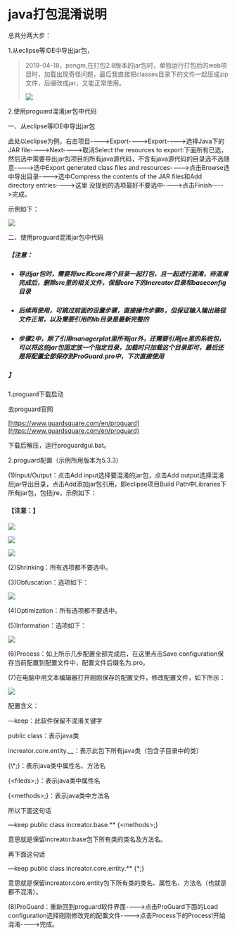 # java打包混淆说明

总共分两大步：

1.从eclipse等IDE中导出jar包，

> 2019-04-18，pengm,在打包2.8版本的jar包时，单独运行打包后的web项目时，加载出现奇怪问题，最后我直接把classes目录下的文件一起压成zip文件，后缀改成jar，又能正常使用。
>
> ![](/assets/jar_export.png)

2.使用proguard混淆jar包中代码

一、从eclipse等IDE中导出jar包

此处以eclipse为例，右击项目----&gt;Export----&gt;Export----&gt;选择Java下的JAR        file----&gt;Next----&gt;取消Select the resources to export:下面所有已选，然后选中需要导出jar包项目的所有java源代码，不含有java源代码的目录选不选随意----&gt;选中Export generated class files and resources----&gt;点击Browse选中导出目录----&gt;选中Compress the contents of the JAR files和Add directory entries----&gt;这里    没提到的选项最好不要选中----&gt;点击Finish----&gt;完成。

示例如下：

![](/assets/exportjar.png)

二、使用proguard混淆jar包中代码

##### 【注意：

* ##### 导出jar包时，需要将src和core两个目录一起打包，且一起进行混淆，待混淆完成后，删除src里的相关文件，保留core下的increator目录和baseconfig目录
* ##### 后续再使用，可跳过前面的设置步骤，直接操作步骤8，但保证输入输出路径文件正常，以及需要引用的lib目录是最新完整的
* ##### 步骤2中，除了引用managerplat里所有jar外，还需要引用jre里的系统包，可以将这些jar包固定放一个指定目录，加载时只加载这个目录即可，最后还是将配置全部保存到ProGuard.pro中，下次直接使用

##### 】

1.proguard下载启动

去proguard官网

[https://www.guardsquare.com/en/proguard](https://www.guardsquare.com/en/proguard)

下载后解压，运行proguardgui.bat。

2.proguard配置（示例所用版本为5.3.3）

\(1\)Input/Output：点击Add input选择要混淆的jar包，点击Add output选择混淆后jar导出目录，点击Add添加jar包引用，即eclipse项目Build Path中Libraries下所有jar包，包括jre，示例如下：

#### 【注意：】

![](/assets/import_jar.png)

![](/assets/import_jar_jre.png)

![](/assets/input/output.png)

\(2\)Shrinking：所有选项都不要选中。

\(3\)Obfuscation：选项如下：

![](/assets/obfuscation.png)

\(4\)Optimization：所有选项都不要选中。

\(5\)Information：选项如下：

![](/assets/information.png)

\(6\)Process：如上所示几步配置全部完成后，在这里点击Save configuration保存当前配置到配置文件中，配置文件后缀名为.pro。

\(7\)在电脑中用文本编辑器打开刚刚保存的配置文件，修改配置文件，如下所示：

![](/assets/settingfile.png)

配置含义：

—keep：此软件保留不混淆关键字

public class：表示java类

increator.core.entity.\_\_：表示此包下所有java类（包含子目录中的类）

{\\*;}：表示java类中属性名、方法名

{&lt;fileds&gt;;}：表示java类中属性名

{&lt;methods&gt;;}：表示java类中方法名

所以下面这句话

—keep public class increator.base.\*\* {&lt;methods&gt;;}

意思就是保留increator.base包下所有类的类名及方法名。

再下面这句话

—keep public class increator.core.entity.\*\* {\*;}

意思就是保留increator.core.entity包下所有类的类名、属性名、方法名（也就是都不混淆）。

\(8\)ProGuard：重新回到proguard软件界面----&gt;点击ProGuard下面的Load configuration选择刚刚修改完的配置文件----&gt;点击Process下的Process!开始混淆----&gt;完成。


